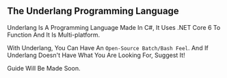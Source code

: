 ## The Underlang Programming Language

Underlang Is A Programming Language Made In C#, It Uses .NET Core 6 To Function And It Is Multi-platform.

With Underlang, You Can Have An `Open-Source Batch/Bash Feel`. And If Underlang Doesn't Have What You Are Looking For, Suggest It!

Guide Will Be Made Soon.
